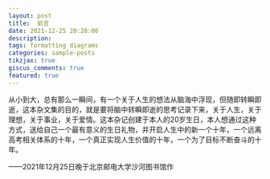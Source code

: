 ```yaml
---
layout: post
title:  前言
date: 2021-12-25 20:28:00
description: 
tags: formatting diagrams
categories: sample-posts
tikzjax: true
giscus_comments: true
featured: true
---
```

从小到大，总有那么一瞬间，有一个关于人生的想法从脑海中浮现，但随即转瞬即逝，这本杂文集的目的，就是要将脑中转瞬即逝的思考记录下来，关于人生，关于理想，关于事业，关于爱情。这本杂记创建于本人的20岁生日，本人想通过这种方式，送给自己一个最有意义的生日礼物，并开启人生中的新一个十年，一个远离高考相关体系的十年，一个真正实现人生价值的十年，一个为了目标不断奋斗的十年。

——2021年12月25日晚于北京邮电大学沙河图书馆作
